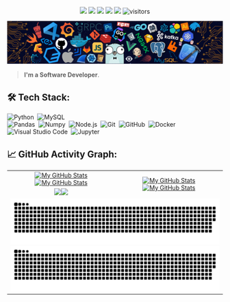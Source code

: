 <p align="center">
    <a href="https://github.com/azleal/azleal"><img src="https://img.shields.io/badge/status-updating-brightgreen.svg"></a>
    <a href="https://github.com/python/cpython"><img src="https://img.shields.io/badge/Python-3.11-FF1493.svg"></a>
    <a href="https://github.com/azleal/azleal/graphs/contributors"><img src="https://img.shields.io/github/contributors/azleal/azleal?color=blue"></a>
    <a href="https://github.com/azleal"><img src="https://img.shields.io/github/stars/azleal"></a>
    <a href="https://github.com/azleal/azleal/network/members"><img src="https://img.shields.io/github/forks/azleal/azleal.svg?color=blue&logo=github"></a>
    <img src="https://visitor-badge.laobi.icu/badge?page_id=azleal.azleal" alt="visitors"/>
</p>

[![](./src/header_.png)](#)

> <b>I'm a Software Developer</b>.

## 🛠️ Tech Stack:
![Python](https://img.shields.io/badge/-Python-555?style=flat&logo=python)&nbsp;
![MySQL](https://img.shields.io/badge/-MySQL-555?style=flat&logo=mysql&logoColor=fff)&nbsp;\
![Pandas](https://img.shields.io/badge/-Pandas-555?style=flat&logo=pandas)&nbsp;
![Numpy](https://img.shields.io/badge/-Numpy-555?style=flat&logo=numpy)&nbsp;
![Node.js](https://img.shields.io/badge/-Node.js-555?style=flat&logo=node.js)&nbsp;
![Git](https://img.shields.io/badge/-Git-555?style=flat&logo=git)&nbsp;
![GitHub](https://img.shields.io/badge/-GitHub-555?style=flat&logo=github)&nbsp;
![Docker](https://img.shields.io/badge/-Docker-555?style=flat&logo=Docker)\
![Visual Studio Code](https://img.shields.io/badge/-Visual%20Studio%20Code-555?style=flat&logo=visual-studio-code&logoColor=007ACC)&nbsp;
![Jupyter](https://img.shields.io/badge/-Jupyter-555?style=flat&logo=jupyter)&nbsp;

## 📈 GitHub Activity Graph:

<table>
    <tr>
        <td align="center"><a href="https://github.com/azleal#gh-light-mode-only"><img src="https://github-readme-stats.vercel.app/api?username=azleal&show_icons=true&theme=default&include_all_commits=true#gh-light-mode-only" alt="My GitHub Stats"/></a><a href="https://github.com/azleal#gh-dark-mode-only"><img src="https://github-readme-stats.vercel.app/api?username=azleal&show_icons=true&theme=tokyonight&include_all_commits=true#gh-dark-mode-only" alt="My GitHub Stats"/></a></td>
        <td rowspan="2" align="center"><a href="https://github.com/azleal#gh-light-mode-only"><img src="https://github-readme-stats.vercel.app/api/top-langs/?username=azleal&theme=default&langs_count=8#gh-light-mode-only" alt="My GitHub Stats"/></a><a href="https://github.com/azleal#gh-dark-mode-only"><img src="https://github-readme-stats.vercel.app/api/top-langs/?username=azleal&theme=tokyonight&langs_count=8#gh-dark-mode-only" alt="My GitHub Stats"/></a></td>
    </tr>
    <tr>
        <td align="center"><a href="https://github.com/azleal#gh-light-mode-only"><img src="https://github-readme-streak-stats.herokuapp.com/?user=azleal&theme=default"/></a><a href="https://github.com/azleal#gh-dark-mode-only"><img src="https://github-readme-streak-stats.herokuapp.com/?user=azleal&theme=tokyonight"/></a></td>
    </tr>
    <tr>
        <td colspan="2" align="center"><a href="https://github.com/azleal#gh-light-mode-only"><img src="https://raw.githubusercontent.com/azleal/azleal/output/github-contribution-grid-snake-default.svg#gh-light-mode-only" alt="My GitHub Stats"/></a><a href="https://github.com/azleal#gh-dark-mode-only"><img src="https://raw.githubusercontent.com/azleal/azleal/output/github-contribution-grid-snake-dark.svg#gh-dark-mode-only" alt="My GitHub Stats"/></a></td>
    </tr>
</table>
